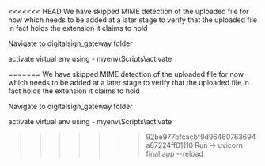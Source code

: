 <<<<<<< HEAD
We have skipped MIME detection of the uploaded file for now which needs to be added at a later stage to verify that the uploaded file in fact holds the extension it claims to hold 

Navigate to digitalsign_gateway folder

activate virtual env using - myenv\Scripts\activate

=======
We have skipped MIME detection of the uploaded file for now which needs to be added at a later stage to verify that the uploaded file in fact holds the extension it claims to hold 

Navigate to digitalsign_gateway folder

activate virtual env using - myenv\Scripts\activate

>>>>>>> 92be977bfcacbf9d96460763694a87224ff01110
Run -> uvicorn final:app --reload